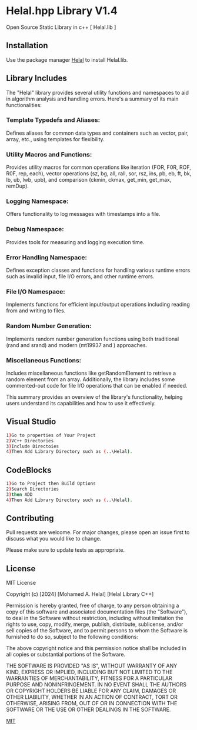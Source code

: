 # Helal.hpp Library V1.4
Open Source Static Library in c++  [ Helal.lib  ]
## Installation

Use the package manager [Helal](https://github.com/maq77/Helal_hpp_Library) to install Helal.lib.

## Library Includes
The "Helal" library provides several utility functions and namespaces to aid in algorithm analysis and handling errors. Here's a summary of its main functionalities:

### Template Typedefs and Aliases:

Defines aliases for common data types and containers such as vector, pair, array, etc., using templates for flexibility.
### Utility Macros and Functions:

Provides utility macros for common operations like iteration (FOR, F0R, ROF, R0F, rep, each), vector operations (sz, bg, all, rall, sor, rsz, ins, pb, eb, ft, bk, lb, ub, lwb, upb), and comparison (ckmin, ckmax, get_min, get_max, remDup).
### Logging Namespace:

Offers functionality to log messages with timestamps into a file.
### Debug Namespace:

Provides tools for measuring and logging execution time.
### Error Handling Namespace:

Defines exception classes and functions for handling various runtime errors such as invalid input, file I/O errors, and other runtime errors.
### File I/O Namespace:

Implements functions for efficient input/output operations including reading from and writing to files.
### Random Number Generation:

Implements random number generation functions using both traditional (rand and srand) and modern (mt19937 and <random>) approaches.
### Miscellaneous Functions:

Includes miscellaneous functions like getRandomElement to retrieve a random element from an array.
Additionally, the library includes some commented-out code for file I/O operations that can be enabled if needed.

This summary provides an overview of the library's functionality, helping users understand its capabilities and how to use it effectively.

## Visual Studio
```bash
1)Go to properties of Your Project
2)VC++ Directories
3)Include Directoies
4)Then Add Library Directory such as (..\Helal).
```
## CodeBlocks
```bash
1)Go to Project then Build Options
2)Search Directories
3)then ADD
4)Then Add Library Directory such as (..\Helal).
```

## Contributing

Pull requests are welcome. For major changes, please open an issue first
to discuss what you would like to change.

Please make sure to update tests as appropriate.

## License
MIT License

Copyright (c) [2024] [Mohamed A. Helal] [Helal Library C++]

Permission is hereby granted, free of charge, to any person obtaining a copy
of this software and associated documentation files (the "Software"), to deal
in the Software without restriction, including without limitation the rights
to use, copy, modify, merge, publish, distribute, sublicense, and/or sell
copies of the Software, and to permit persons to whom the Software is
furnished to do so, subject to the following conditions:

The above copyright notice and this permission notice shall be included in all
copies or substantial portions of the Software.

THE SOFTWARE IS PROVIDED "AS IS", WITHOUT WARRANTY OF ANY KIND, EXPRESS OR
IMPLIED, INCLUDING BUT NOT LIMITED TO THE WARRANTIES OF MERCHANTABILITY,
FITNESS FOR A PARTICULAR PURPOSE AND NONINFRINGEMENT. IN NO EVENT SHALL THE
AUTHORS OR COPYRIGHT HOLDERS BE LIABLE FOR ANY CLAIM, DAMAGES OR OTHER
LIABILITY, WHETHER IN AN ACTION OF CONTRACT, TORT OR OTHERWISE, ARISING FROM,
OUT OF OR IN CONNECTION WITH THE SOFTWARE OR THE USE OR OTHER DEALINGS IN THE
SOFTWARE.

[MIT](https://choosealicense.com/licenses/mit/)
